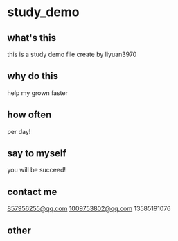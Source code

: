 # study_demo
## what's this
this is a study demo file create by liyuan3970
## why do this 
help my grown faster 
## how often
per day!
## say to myself 
you will be succeed!
## contact me
857956255@qq.com
1009753802@qq.com
13585191076
## other

